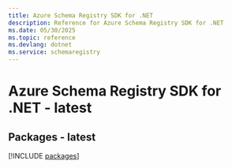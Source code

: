 ```yaml
---
title: Azure Schema Registry SDK for .NET
description: Reference for Azure Schema Registry SDK for .NET
ms.date: 05/30/2025
ms.topic: reference
ms.devlang: dotnet
ms.service: schemaregistry
---
```

# Azure Schema Registry SDK for .NET - latest
## Packages - latest
[!INCLUDE [packages](schema-registry-index.md)]